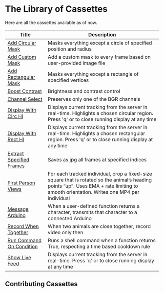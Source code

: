 # The Library of Cassettes

Here are all the cassettes available as of now.

| Title | Description |
|---|---|
| [Add Circular Mask](Add_Circular_Mask/add_circular_mask.md) | Masks everything except a circle of specified position and radius |
| [Add Custom Mask](Add_Custom_Mask/add_custom_mask.md) | Add a custom mask to every frame based on user-provided image file |
| [Add Rectangular Mask](Add_Rectangular_Mask/add_rectangular_mask.md) | Masks everything except a rectangle of specified vertices |
| [Boost Contrast](Boost_Contrast/boost_contrast.md) | Brightness and contrast control |
| [Channel Select](Channel_Select/channel_select.md) | Preserves only one of the BGR channels |
| [Display With Circ Hl](Display_With_Circ_Highlight/display_with_rect_highlight.md) | Displays current tracking from the server in real-time. Highlights a chosen circular region. Press 'q' or <Esc> to close running display at any time |
| [Display With Rect Hl](Display_With_Rect_Highlight/display_with_rect_highlight.md) | Displays current tracking from the server in real-time. Highlights a chosen rectangular region. Press 'q' or <Esc> to close running display at any time |
| [Extract Specified Frames](Extract_Specified_Frames/extract_specified_frames.md) | Saves as jpg all frames at specified indices |
| [First Person Views](First_Person_Views/first_person_views.md) | For each tracked individual, crop a fixed-size square that is rotated so the animal’s heading points “up”. Uses EMA + rate limiting to smooth orientation. Writes one MP4 per individual |
| [Message Arduino](Message_Arduino/message_arduino.md) | When a user-defined function returns a character, transmits that character to a connected Arduino |
| [Record When Together](Record_When_Together/record_when_together.md) | When two animals are close together, record video only then |
| [Run Command On Condition](Run_Command_On_Condition/run_command_on_condition.md) | Runs a shell command when a function returns True, respecting a time based cooldown rule |
| [Show Live Feed](Show_Live_Feed/show_live_feed.md) | Displays current tracking from the server in real-time. Press 'q' or <Esc> to close running display at any time |

## Contributing Cassettes
